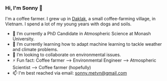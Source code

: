 ### Hi, I'm Sonny 👋

I'm a coffee farmer. I grew up in [Daklak](https://en.wikipedia.org/wiki/Đắk_Lắk_Province), a small coffee-farming village, in Vietnam. I spend a lot of my young years with dogs and soils. 
- 🔭 I’m currently a PhD Candidate in Atmospheric Science at Monash University.
- 🌱 I’m currently learning how to adapt machine learning to tackle weather and climate problems.
- 👯 I’m looking to collaborate on environmental issues.
- ⚡ Fun fact: Coffee farmer --> Environmental Engineer --> Atmospheric Scientist --> Coffee farmer (hopefully)
- 📫 I'm best reached via email: sonny.metvn@gmail.com
<!--
**sonnymetvn/sonnymetvn** is a ✨ _special_ ✨ repository because its `README.md` (this file) appears on your GitHub profile.

Here are some ideas to get you started:

- 🔭 I’m currently working on ...
- 🌱 I’m currently learning ...
- 👯 I’m looking to collaborate on ...
- 🤔 I’m looking for help with ...
- 💬 Ask me about ...
- 📫 How to reach me: ...
- 😄 Pronouns: ...
- ⚡ Fun fact: ...
-->
